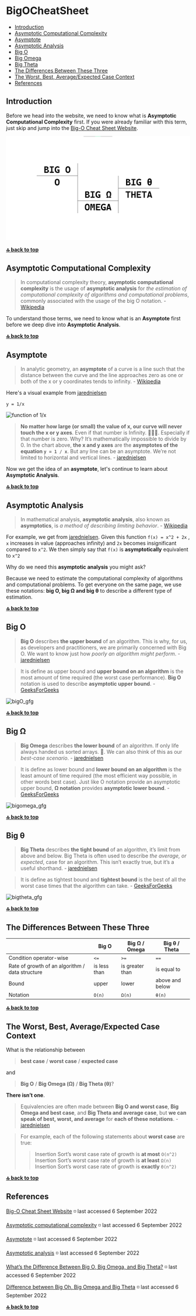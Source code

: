 # BigOCheatSheet

* [Introduction](#introduction)
* [Asymptotic Computational Complexity](#asymptotic-computational-complexity)
* [Asymptote](#asymptote)
* [Asymptotic Analysis](#asymptotic-analysis)
* [Big O](#big-o)
* [Big Omega](#big-ω)
* [Big Theta](#big-θ)
* [The Differences Between These Three](#the-differences-between-these-three)
* [The Worst, Best, Average/Expected Case Context](#the-worst-best-averageexpected-case-context)
* [References](#references)

## Introduction

Before we head into the website, we need to know what is __Asymptotic Computational Complexity__ first. If you were already familiar with this term, just skip and jump into the [Big-O Cheat Sheet Website](https://www.bigocheatsheet.com/).

![illustration_big_notation](big.png)

**[🔝 back to top](#bigocheatsheet)**

## Asymptotic Computational Complexity

> In computational complexity theory, __asymptotic computational complexity__ is the usage of __asymptotic analysis__ for _the estimation of computational complexity of algorithms and computational problems_, commonly associated with the usage of the big O notation. - [Wikipedia](https://en.wikipedia.org/wiki/Asymptotic_computational_complexity)

To understand those terms, we need to know what is an __Asymptote__ first before we deep dive into __Asymptotic Analysis__.

**[🔝 back to top](#bigocheatsheet)**

## Asymptote

> In analytic geometry, an __asymptote__ of a curve is a line such that the distance between the curve and the line approaches zero as one or both of the x or y coordinates tends to infinity. - [Wikipedia](https://en.wikipedia.org/wiki/Asymptote)

Here's a visual example from [jarednielsen](https://jarednielsen.com/static/32c1589243f13448fac04d22cb735af9/40601/desmos-asymptote-01.png)

    y = 1/x
![function of 1/x](https://jarednielsen.com/static/32c1589243f13448fac04d22cb735af9/40601/desmos-asymptote-01.png)

> __No matter how large (or small) the value of x, our curve will never touch the x or y axes__. Even if that number is Infinity. 🐢🏃‍♀️. Especially if that number is zero. Why? It’s mathematically impossible to divide by 0. In the chart above, __the x and y axes__ are the __asymptotes of the equation `y = 1 / x`__. But any line can be an asymptote. We’re not limited to horizontal and vertical lines. - [jarednielsen](https://jarednielsen.com/big-o-omega-theta/)

Now we get the idea of an __asymptote__, let's continue to learn about __Asymptotic Analysis__.

**[🔝 back to top](#bigocheatsheet)**

## Asymptotic Analysis

> In mathematical analysis, __asymptotic analysis__, also known as __asymptotics__, is _a method of describing limiting behavior_. - [Wikipedia](https://en.wikipedia.org/wiki/Asymptotic_analysis)

For example, we get from [jarednielsen](https://jarednielsen.com/big-o-omega-theta/).
Given this function `f(x) = x^2 + 2x` , `x` increases in value (approaches infinity) and `2x` becomes insignificant compared to `x^2`. We then simply say that `f(x)` is __asymptotically__ equivalent to `x^2`

Why do we need this __asymptotic analysis__ you might ask?

Because we need to estimate the computational complexity of algorithms and computational problems. To get everyone on the same page, we use these notations: __big O, big Ω and big θ__ to describe a different type of estimation.

**[🔝 back to top](#bigocheatsheet)**

## Big O

> __Big O__ describes __the upper bound__ of an algorithm. This is why, for us, as developers and practitioners, we are primarily concerned with Big O. We want to know just how _poorly an algorithm might perform_. - [jarednielsen](https://jarednielsen.com/big-o-omega-theta/)

> It is define as upper bound and __upper bound on an algorithm__ is the most amount of time required (the worst case performance).
__Big O__ notation is used to describe __asymptotic upper bound__. - [GeeksForGeeks](https://www.geeksforgeeks.org/difference-between-big-oh-big-omega-and-big-theta/)

![bigO_gfg](https://media.geeksforgeeks.org/wp-content/cdn-uploads/20200807150308/3363.png)

**[🔝 back to top](#bigocheatsheet)**

## Big Ω

> __Big Omega__ describes __the lower bound__ of an algorithm. If only life always handed us sorted arrays. 🌼. We can also think of this as our _best-case scenario_. - [jarednielsen](https://jarednielsen.com/big-o-omega-theta/)

> It is define as lower bound and __lower bound on an algorithm__ is the least amount of time required (the most efficient way possible, in other words best case).
Just like O notation provide an asymptotic upper bound, __Ω notation__ provides __asymptotic lower bound__. - [GeeksForGeeks](https://www.geeksforgeeks.org/difference-between-big-oh-big-omega-and-big-theta/)

![bigomega_gfg](https://media.geeksforgeeks.org/wp-content/cdn-uploads/20200807150659/3611.png)

**[🔝 back to top](#bigocheatsheet)**

## Big θ

> __Big Theta__ describes __the tight bound__ of an algorithm, it’s limit from above and below. Big Theta is often used to describe _the average, or expected_, case for an algorithm. This isn’t exactly true, but it’s a useful shorthand. - [jarednielsen](https://jarednielsen.com/big-o-omega-theta/)

> It is define as tightest bound and __tightest bound__ is the best of all the worst case times that the algorithm can take. - [GeeksForGeeks](https://www.geeksforgeeks.org/difference-between-big-oh-big-omega-and-big-theta/)

![bigtheta_gfg](https://media.geeksforgeeks.org/wp-content/cdn-uploads/20200807150743/36955.png)

**[🔝 back to top](#bigocheatsheet)**

## The Differences Between These Three

| | Big O | Big Ω / Omega | Big θ / Theta |
| --- | --- | --- | --- |
| Condition operator-wise | `<=` | `>=` | `==`
| Rate of growth of an algorithm / data structure | is less than | is greater than | is equal to |
| Bound | upper | lower | above and below |
| Notation | `O(n)` | `Ω(n)` | `θ(n)` |

**[🔝 back to top](#bigocheatsheet)**

## The Worst, Best, Average/Expected Case Context

What is the relationship between
> __best case__ / __worst case__ / __expected case__

and

> __Big O__ / __Big Omega (Ω)__ / __Big Theta (θ)__?

__There isn’t one__. 

> Equivalencies are often made between __Big O and worst case__, __Big Omega and best case__, and __Big Theta and average case__, but __we can speak of best, worst, and average__ for __each of these notations__. - [jarednielsen](https://jarednielsen.com/big-o-omega-theta/)

> For example, each of the following statements about __worst case__ are true:
>> Insertion Sort’s worst case rate of growth is __at most__ `O(n^2)`  
>> Insertion Sort’s worst case rate of growth is __at least__ `Ω(n)`  
>> Insertion Sort’s worst case rate of growth is __exactly__ `Θ(n^2)`

**[🔝 back to top](#bigocheatsheet)**

## References

[Big-O Cheat Sheet Website](https://www.bigocheatsheet.com/) ◽ last accessed 6 September 2022

[Asymptotic computational complexity](https://en.wikipedia.org/wiki/Asymptotic_computational_complexity) ◽ last accessed 6 September 2022

[Asymptote](https://en.wikipedia.org/wiki/Asymptote) ◽ last accessed 6 September 2022

[Asymptotic analysis](https://en.wikipedia.org/wiki/Asymptotic_analysis) ◽ last accessed 6 September 2022

[What’s the Difference Between Big O, Big Omega, and Big Theta?](https://jarednielsen.com/big-o-omega-theta/) ◽ last accessed 6 September 2022

[Difference between Big Oh, Big Omega and Big Theta](https://www.geeksforgeeks.org/difference-between-big-oh-big-omega-and-big-theta/) ◽ last accessed 6 September 2022

**[🔝 back to top](#bigocheatsheet)**